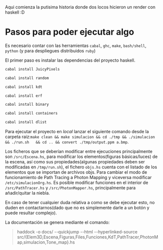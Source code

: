 Aqui comienza la putisima historia donde dos locos hicieron un render con haskell :D

# Pasos para poder ejecutar algo

Es necesario contar con las herramientas `cabal`, `ghc`, `make`, `bash/shell`, `python` (y para despliegues distribuidos `ruby`)

El primer paso es instalar las dependencias del proyecto haskell.

```bash
cabal install JuicyPixels

cabal install random

cabal install kdt

cabal install erf

cabal install binary

cabal install containers

cabal install dlist
```

Para ejecutar el proyecto en *local* lanzar el siguiente comando desde la carpeta raiz:`make clean && make simulacion && cd ./tmp && ./simulacion  && ./run.sh   && cd .. && convert ./tmp/output.ppm a.bmp`.

Los ficheros que se deberían modificar entre ejecuciones principalmente son `/src/Escena.hs`, para modificar los elementos(figuras básicas/luces) de la escena, así como sus propiedades(algunas propiedades deben ser modificadas en `/tmp/run.sh`), el fichero `objs.hs` cuenta con el listado de los elementos que se importan de archivos objs. Para cambiar el modo de funcionamiento de Path Tracing a Photon Mapping y viceversa modificar `/etc/simulacionOrg.hs`. Es posible modificar funciones en el interior de `/src/PathTracer.hs` y `/src/PhotonMapper.hs`, principalmente para añadir/quitar la niebla.

En caso de tener cualquier duda relativa a como se debe ejecutar esto, no duden en contactarnos(dado que no es simplemente darle a un botón y puede resultar complejo).

La documentación se genera mediante el comando:

>haddock -o docs/ --quickjump --html --hyperlinked-source src/{Elem3D,Escena,Figuras,Files,Funciones,KdT,PathTracer,PhotonMap,simulacion,Tone_map}.hs